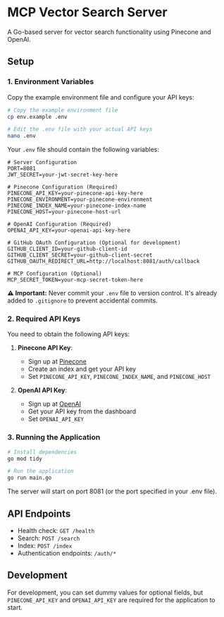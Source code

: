 # MCP Vector Search Server

A Go-based server for vector search functionality using Pinecone and OpenAI.

## Setup

### 1. Environment Variables

Copy the example environment file and configure your API keys:

```bash
# Copy the example environment file
cp env.example .env

# Edit the .env file with your actual API keys
nano .env
```

Your `.env` file should contain the following variables:

```env
# Server Configuration
PORT=8081
JWT_SECRET=your-jwt-secret-key-here

# Pinecone Configuration (Required)
PINECONE_API_KEY=your-pinecone-api-key-here
PINECONE_ENVIRONMENT=your-pinecone-environment
PINECONE_INDEX_NAME=your-pinecone-index-name
PINECONE_HOST=your-pinecone-host-url

# OpenAI Configuration (Required)
OPENAI_API_KEY=your-openai-api-key-here

# GitHub OAuth Configuration (Optional for development)
GITHUB_CLIENT_ID=your-github-client-id
GITHUB_CLIENT_SECRET=your-github-client-secret
GITHUB_OAUTH_REDIRECT_URL=http://localhost:8081/auth/callback

# MCP Configuration (Optional)
MCP_SECRET_TOKEN=your-mcp-secret-token-here
```

**⚠️ Important:** Never commit your `.env` file to version control. It's already added to `.gitignore` to prevent accidental commits.

### 2. Required API Keys

You need to obtain the following API keys:

1. **Pinecone API Key**: 
   - Sign up at [Pinecone](https://www.pinecone.io/)
   - Create an index and get your API key
   - Set `PINECONE_API_KEY`, `PINECONE_INDEX_NAME`, and `PINECONE_HOST`

2. **OpenAI API Key**:
   - Sign up at [OpenAI](https://platform.openai.com/)
   - Get your API key from the dashboard
   - Set `OPENAI_API_KEY`

### 3. Running the Application

```bash
# Install dependencies
go mod tidy

# Run the application
go run main.go
```

The server will start on port 8081 (or the port specified in your .env file).

## API Endpoints

- Health check: `GET /health`
- Search: `POST /search`
- Index: `POST /index`
- Authentication endpoints: `/auth/*`

## Development

For development, you can set dummy values for optional fields, but `PINECONE_API_KEY` and `OPENAI_API_KEY` are required for the application to start.
